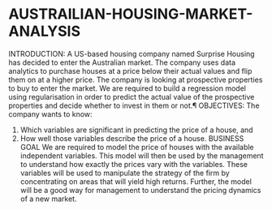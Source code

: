 # AUSTRAILIAN-HOUSING-MARKET-ANALYSIS

INTRODUCTION:
A US-based housing company named Surprise Housing has decided to enter the Australian market. The company uses data analytics to purchase houses at a price below their actual values and flip them on at a higher price. The company is looking at prospective properties to buy to enter the market. We are required to build a regression model using regularisation in order to predict the actual value of the prospective properties and decide whether to invest in them or not.¶
OBJECTIVES:
The company wants to know:
1. Which variables are significant in predicting the price of a house, and
2. How well those variables describe the price of a house.
BUSINESS GOAL
We are required to model the price of houses with the available independent variables. This model will then be used by the management to understand how exactly the prices vary with the variables. These variables will be used to manipulate the strategy of the firm by concentrating on areas that will yield high returns. Further, the model will be a good way for management to understand the pricing dynamics of a new market.
